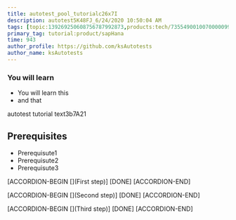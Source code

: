 ```yaml
---
title: autotest_pool_tutorialc26x7I
description: autotest5K48FJ_6/24/2020 10:50:04 AM
tags: [topic:139269250608756787992873,products:tech/73554900100700000996,tutorial:experience/advanced]
primary_tag: tutorial:product/sapHana
time: 943
author_profile: https://github.com/ksAutotests
author_name: ksAutotests
---
```

### You will learn
- You will learn this
- and that

autotest tutorial text3b7A21

## Prerequisites
- Prerequisute1
- Prerequisute2
- Prerequisute3

[ACCORDION-BEGIN [](First step)]
[DONE]
[ACCORDION-END]

[ACCORDION-BEGIN [](Second step)]
[DONE]
[ACCORDION-END]

[ACCORDION-BEGIN [](Third step)]
[DONE]
[ACCORDION-END]

